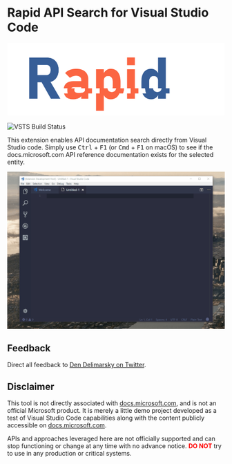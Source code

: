 # Rapid API Search for Visual Studio Code

![Logo](/_ghimages/rapid-logo.png)

![VSTS Build Status](https://deninfra.visualstudio.com/_apis/public/build/definitions/c2809017-dd53-4e31-a035-32f958a47849/3/badge)

This extension enables API documentation search directly from Visual Studio code. Simply use <kbd>Ctrl</kbd> + <kbd>F1</kbd> (or <kbd>Cmd</kbd> + <kbd>F1</kbd> on macOS) to see if the docs.microsoft.com API reference documentation exists for the selected entity.

![Extension in action](/_ghimages/extension.gif)

## Feedback

Direct all feedback to [Den Delimarsky on Twitter](https://twitter.com/denniscode).

## Disclaimer

This tool is not directly associated with [docs.microsoft.com](https://docs.microsoft.com), and is not an official Microsoft product. It is merely a little demo project developed as a test of Visual Studio Code capabilities along with the content publicly accessible on [docs.microsoft.com](https://docs.microsoft.com).

APIs and approaches leveraged here are not officially supported and can stop functioning or change at any time with no advance notice. <span style="color:red;">**DO NOT**</span> try to use in any production or critical systems.
